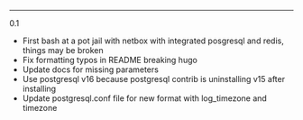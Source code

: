 ---

0.1

* First bash at a pot jail with netbox with integrated posgresql and redis, things may be broken
* Fix formatting typos in README breaking hugo
* Update docs for missing parameters
* Use postgresql v16 because postgresql contrib is uninstalling v15 after installing
* Update postgresql.conf file for new format with log_timezone and timezone
